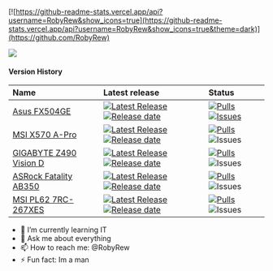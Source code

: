 [![https://github-readme-stats.vercel.app/api?username=RobyRew&show_icons=true](https://github-readme-stats.vercel.app/api?username=RobyRew&show_icons=true&theme=dark)](https://github.com/RobyRew)


![](https://komarev.com/ghpvc/?username=RobyRew)

#### Version History

| Name | Latest release | Status                          |
|:-----|:---------------|:--------------------------------|
[Asus FX504GE](https://github.com/RobyRew/ASUS-FX504GE-Hackintosh_OpenCore) | [![Latest Release](https://img.shields.io/github/release/RobyRew/ASUS-FX504GE-Hackintosh_OpenCore.svg?style=flat-square&label=)](https://github.com/RobyRew/ASUS-FX504GE-Hackintosh_OpenCore/releases)[![Release date](https://img.shields.io/github/release-date/RobyRew/ASUS-FX504GE-Hackintosh_OpenCore.svg?style=flat-square&color=informational&label=)](https://github.com/RobyRew/ASUS-FX504GE-Hackintosh_OpenCore/releases) | [![Pulls](https://img.shields.io/github/issues-pr-raw/RobyRew/ASUS-FX504GE-Hackintosh_OpenCore.svg?style=flat-square&color=informational&label=pulls)](https://github.com/RobyRew/ASUS-FX504GE-Hackintosh_OpenCore/pulls) [![Issues](https://img.shields.io/github/issues-raw/RobyRew/ASUS-FX504GE-Hackintosh_OpenCore.svg?style=flat-square&color=informational&label=issues)](https://github.com/RobyRew/ASUS-FX504GE-Hackintosh_OpenCore/issues?q=is%3Aopen+is%3Aissue+label%3Aproject%3Aairport)
[MSI X570 A-Pro](https://github.com/RobyRew/MSI_X570_A-Pro_Hackintosh_OpenCore) | [![Latest Release](https://img.shields.io/github/release/RobyRew/MSI_X570_A-Pro_Hackintosh_OpenCore.svg?style=flat-square&label=)](https://github.com/RobyRew/MSI_X570_A-Pro_Hackintosh_OpenCore/releases)[![Release date](https://img.shields.io/github/release-date/RobyRew/MSI_X570_A-Pro_Hackintosh_OpenCore.svg?style=flat-square&color=informational&label=)](https://github.com/RobyRew/MSI_X570_A-Pro_Hackintosh_OpenCore/releases) | [![Pulls](https://img.shields.io/github/issues-pr-raw/RobyRew/MSI_X570_A-Pro_Hackintosh_OpenCore.svg?style=flat-square&color=informational&label=pulls)](https://github.com/RobyRew/MSI_X570_A-Pro_Hackintosh_OpenCore/pulls) ![Issues](https://img.shields.io/github/issues-raw/RobyRew/MSI_X570_A-Pro_Hackintosh_OpenCore.svg?style=flat-square&color=informational&label=issues)
[GIGABYTE Z490 Vision D](https://github.com/RobyRew/GIGABYTE-Z490-Vision-D_Hackintosh_OpenCore) | [![Latest Release](https://img.shields.io/github/release/RobyRew/GIGABYTE-Z490-Vision-D_Hackintosh_OpenCore.svg?style=flat-square&label=)](https://github.com/RobyRew/GIGABYTE-Z490-Vision-D_Hackintosh_OpenCore/releases)[![Release date](https://img.shields.io/github/release-date/RobyRew/GIGABYTE-Z490-Vision-D_Hackintosh_OpenCore.svg?style=flat-square&color=informational&label=)](https://github.com/RobyRew/GIGABYTE-Z490-Vision-D_Hackintosh_OpenCore/releases) | [![Pulls](https://img.shields.io/github/issues-pr-raw/RobyRew/GIGABYTE-Z490-Vision-D_Hackintosh_OpenCore.svg?style=flat-square&color=informational&label=pulls)](https://github.com/RobyRew/GIGABYTE-Z490-Vision-D_Hackintosh_OpenCore/pulls) ![Issues](https://img.shields.io/github/issues-raw/RobyRew/GIGABYTE-Z490-Vision-D_Hackintosh_OpenCore.svg?style=flat-square&color=informational&label=issues)
[ASRock Fatality AB350](https://github.com/RobyRew/ASRock_Fatality_AB350_Gaming-ITX_Hackintosh_OpenCore) | [![Latest Release](https://img.shields.io/github/release/RobyRew/ASRock_Fatality_AB350_Gaming-ITX_Hackintosh_OpenCore.svg?style=flat-square&label=)](https://github.com/RobyRew/ASRock_Fatality_AB350_Gaming-ITX_Hackintosh_OpenCore/releases)[![Release date](https://img.shields.io/github/release-date/RobyRew/ASRock_Fatality_AB350_Gaming-ITX_Hackintosh_OpenCore.svg?style=flat-square&color=informational&label=)](https://github.com/RobyRew/ASRock_Fatality_AB350_Gaming-ITX_Hackintosh_OpenCore/releases) | [![Pulls](https://img.shields.io/github/issues-pr-raw/RobyRew/ASRock_Fatality_AB350_Gaming-ITX_Hackintosh_OpenCore.svg?style=flat-square&color=informational&label=pulls)](https://github.com/RobyRew/ASRock_Fatality_AB350_Gaming-ITX_Hackintosh_OpenCore/pulls) ![Issues](https://img.shields.io/github/issues-raw/RobyRew/ASRock_Fatality_AB350_Gaming-ITX_Hackintosh_OpenCore.svg?style=flat-square&color=informational&label=issues)
[MSI PL62 7RC-267XES](https://github.com/RobyRew/MSI-PL62-7RC-267XES_Hackintosh_OpenCore) | [![Latest Release](https://img.shields.io/github/release/RobyRew/MSI-PL62-7RC-267XES_Hackintosh_OpenCore.svg?style=flat-square&label=)](https://github.com/RobyRew/MSI-PL62-7RC-267XES_Hackintosh_OpenCore/releases)[![Release date](https://img.shields.io/github/release-date/RobyRew/MSI-PL62-7RC-267XES_Hackintosh_OpenCore.svg?style=flat-square&color=informational&label=)](https://github.com/RobyRew/MSI-PL62-7RC-267XES_Hackintosh_OpenCore/releases) | [![Pulls](https://img.shields.io/github/issues-pr-raw/RobyRew/MSI-PL62-7RC-267XES_Hackintosh_OpenCore.svg?style=flat-square&color=informational&label=pulls)](https://github.com/RobyRew/MSI-PL62-7RC-267XES_Hackintosh_OpenCore/pulls) ![Issues](https://img.shields.io/github/issues-raw/RobyRew/MSI-PL62-7RC-267XES_Hackintosh_OpenCore.svg?style=flat-square&color=informational&label=issues)

- 🌱 I’m currently learning IT
- 💬 Ask me about everything
- 📫 How to reach me: @RobyRew
- ⚡ Fun fact: Im a man
